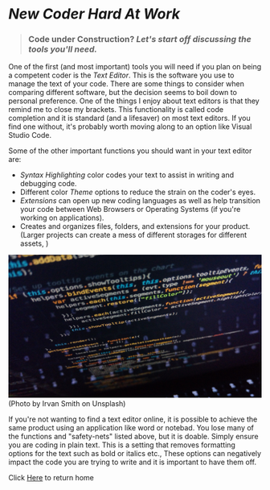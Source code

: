 # ***New Coder Hard At Work***
>### **Code under Construction?** *Let's start off discussing the tools you'll need.*

One of the first (and most important) tools you will need if you plan on being a competent coder is the *Text Editor*. This is the software you use to manage the text of your code. There are some things to consider when comparing different software, but the decision seems to boil down to personal preference. One of the things I enjoy about text editors is that they remind me to close my brackets. This functionality is called code completion and it is standard (and a lifesaver) on most text editors. If you find one without, it's probably worth moving along to an option like Visual Studio Code.

Some of the other important functions you should want in your text editor are:
- *Syntax Highlighting* color codes your text to assist in writing and debugging code.
- Different color *Theme* options to reduce the strain on the coder's eyes.
- *Extensions* can open up new coding languages as well as help transition your code between Web Browsers or Operating Systems (if you're working on applications).
- Creates and organizes files, folders, and extensions for your product. (Larger projects can create a mess of different storages for different assets, )

![Photo by Irvan Smith on Unsplash](irvan-smith-cwqG1N1AtI0-unsplash.jpg)(Photo by Irvan Smith on Unsplash)

If you're not wanting to find a text editor online, it is possible to achieve the same product using an application like word or notebad. You lose many of the functions and "safety-nets" listed above, but it is doable. Simply ensure you are coding in plain text. This is a setting that removes formatting options for the text such as bold or italics etc., These options can negatively impact the code you are trying to write and it is important to have them off. 

Click [Here](README.md) to return home